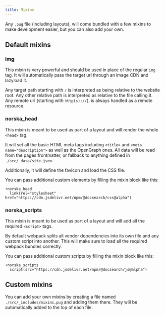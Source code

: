 ```yaml
---
title: Mixins
---
```


Any `.pug` file (including layouts), will come bundled with a few mixins to make
development easier, but you can also add your own.

## Default mixins

### img

This mixin is very powerful and should be used in place of the regular `img`
tag. It will automatically pass the target url through an image CDN and lazyload
it.

Any target path starting with `/` is interpreted as being relative to the
website root. Any other relative path is interpreted as relative to the file
calling it. Any remote url (starting with `http(s)://`), is always handled as
a remote resource.

### norska_head

This mixin is meant to be used as part of a layout and will render the whole
`<head>` tag.

It will set all the basic HTML meta tags including `<title>` and `<meta
name="description">` as well as the OpenGraph ones. All data will be read from the pages frontmatter, or fallback to anything
defined in `./src/_data/site.json`.

Additionally, it will define the favicon and load the CSS file.

You can pass additional custom elements by filling the mixin block like this:

```pug
+norska_head
  link(rel="stylesheet" href="https://cdn.jsdelivr.net/npm/@docsearch/css@alpha")
```

### norska_scripts

This mixin is meant to be used as part of a layout and will add all the required
`<script>` tags.

By default webpack splits all vendor dependencies into its own file and any
custom script into another. This will make sure to load all the required webpack
bundles correctly.

You can pass additional custom scripts by filling the mixin block like this:

```pug
+norska_scripts
  script(src="https://cdn.jsdelivr.net/npm/@docsearch/js@alpha")
```

## Custom mixins

You can add your own mixins by creating a file named
`./src/_includes/mixins.pug` and adding them there. They will be automatically
added to the top of each file.

